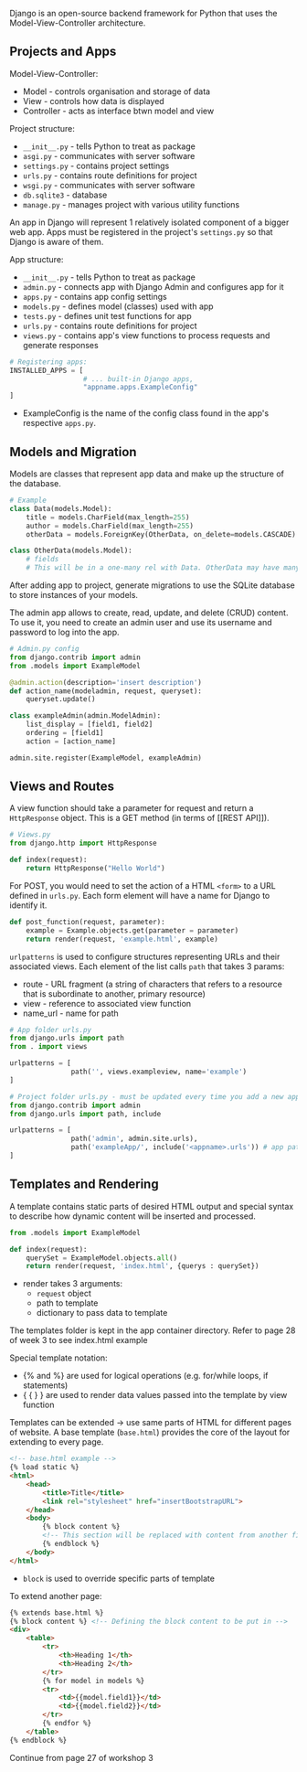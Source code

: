 Django is an open-source backend framework for Python that uses the Model-View-Controller architecture.
## Projects and Apps
Model-View-Controller:
- Model - controls organisation and storage of data
- View - controls how data is displayed
- Controller - acts as interface btwn model and view

Project structure:
- `__init__.py` - tells Python to treat as package
- `asgi.py` - communicates with server software
- `settings.py` - contains project settings
- `urls.py` - contains route definitions for project
- `wsgi.py` - communicates with server software
- `db.sqlite3` - database
- `manage.py` - manages project with various utility functions

An app in Django will represent 1 relatively isolated component of a bigger web app. Apps must be registered in the project's `settings.py` so that Django is aware of them.

App structure:
- `__init__.py` - tells Python to treat as package
- `admin.py` - connects app with Django Admin and configures app for it
- `apps.py` - contains app config settings
- `models.py` - defines model (classes) used with app
- `tests.py` - defines unit test functions for app
- `urls.py` - contains route definitions for project
- `views.py` - contains app's view functions to process requests and generate responses

```python
# Registering apps:
INSTALLED_APPS = [
				  # ... built-in Django apps,
				  "appname.apps.ExampleConfig"
]
```
- ExampleConfig is the name of the config class found in the app's respective `apps.py`.

## Models and Migration
Models are classes that represent app data and make up the structure of the database.
```python
# Example
class Data(models.Model):
	title = models.CharField(max_length=255)
	author = models.CharField(max_length=255)
	otherData = models.ForeignKey(OtherData, on_delete=models.CASCADE)

class OtherData(models.Model):
	# fields
	# This will be in a one-many rel with Data. OtherData may have many Data but Data can only have one OtherData
```

After adding app to project, generate migrations to use the SQLite database to store instances of your models.

The admin app allows to create, read, update, and delete (CRUD) content. To use it, you need to create an admin user and use its username and password to log into the app.
```python
# Admin.py config
from django.contrib import admin
from .models import ExampleModel

@admin.action(description='insert description')
def action_name(modeladmin, request, queryset):
	queryset.update()

class exampleAdmin(admin.ModelAdmin):
	list_display = [field1, field2]
	ordering = [field1]
	action = [action_name]

admin.site.register(ExampleModel, exampleAdmin)
```
## Views and Routes
A view function should take a parameter for request and return a `HttpResponse` object. This is a GET method (in terms of [[REST API]]).
```python
# Views.py
from django.http import HttpResponse

def index(request):
	return HttpResponse("Hello World")
```

For POST,  you would need to set the action of a HTML `<form>` to a URL defined in `urls.py`. Each form element will have a name for Django to identify it.
```python
def post_function(request, parameter):
	example = Example.objects.get(parameter = parameter)
	return render(request, 'example.html', example)
```

`urlpatterns` is used to configure structures representing URLs and their associated views. Each element of the list calls `path` that takes 3 params:
- route - URL fragment (a string of characters that refers to a resource that is subordinate to another, primary resource)
- view - reference to associated view function
- name_url - name for path
```python
# App folder urls.py
from django.urls import path
from . import views

urlpatterns = [
			   path('', views.exampleview, name='example')
]
```

```python
# Project folder urls.py - must be updated every time you add a new app
from django.contrib import admin
from django.urls import path, include

urlpatterns = [
			   path('admin', admin.site.urls),
			   path('exampleApp/', include('<appname>.urls')) # app path
]
```

## Templates and Rendering
A template contains static parts of desired HTML output and special syntax to describe how dynamic content will be inserted and processed.
```python
from .models import ExampleModel

def index(request):
	querySet = ExampleModel.objects.all()
	return render(request, 'index.html', {querys : querySet})
```
- render takes 3 arguments:
	- `request` object
	- path to template
	- dictionary to pass data to template

The templates folder is kept in the app container directory. Refer to page 28 of week 3 to see index.html example

Special template notation:
- {% and %} are used for logical operations (e.g. for/while loops, if statements)
- { { } } are used to render data values passed into the template by view function

Templates can be extended -> use same parts of HTML for different pages of website. A base template (`base.html`) provides the core of the layout for extending to every page.
```html
<!-- base.html example -->
{% load static %}
<html>
	<head>
		<title>Title</title>
		<link rel="stylesheet" href="insertBootstrapURL">
	</head>
	<body>
		{% block content %}
		<!-- This section will be replaced with content from another file -->
		{% endblock %}
	</body>
</html>
```
- `block`  is used to override specific parts of template

To extend another page:
```html
{% extends base.html %}
{% block content %} <!-- Defining the block content to be put in -->
<div>
	<table>
		<tr>
			<th>Heading 1</th>
			<th>Heading 2</th>
		</tr>
		{% for model in models %}
		<tr>
			<td>{{model.field1}}</td>
			<td>{{model.field2}}</td>
		</tr>
		{% endfor %}
	</table>
{% endblock %}

```

Continue from page 27 of workshop 3